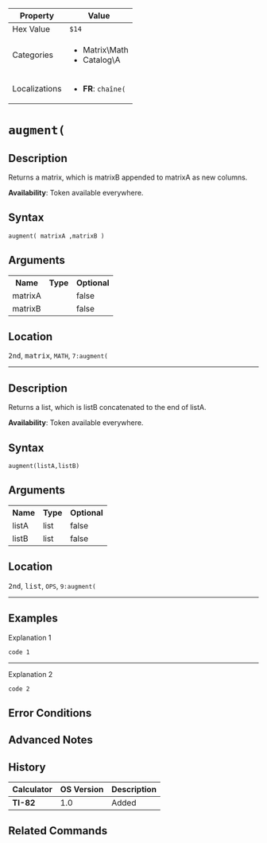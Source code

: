| Property      | Value |
|---------------|-------|
| Hex Value     | `$14`|
| Categories    | <ul><li>Matrix\Math</li><li>Catalog\A</li></ul> |
| Localizations | <ul><li><b>FR</b>: `chaîne(`</li></ul> |

# `augment(`

## Description
Returns a matrix, which is matrixB appended to matrixA as new columns.


<b>Availability</b>: Token available everywhere.

## Syntax
`augment( matrixA ,matrixB )`

## Arguments
<table>
<tr><th>Name</th><th>Type</th><th>Optional</th></tr>

<tr><td>matrixA</td><td></td><td>false</td></tr>

<tr><td>matrixB</td><td></td><td>false</td></tr>

</table>

## Location
<kbd>2nd</kbd>, <kbd>matrix</kbd>, `MATH`, `7:augment(`
<hr>

## Description
Returns a list, which is listB concatenated to the end of listA.


<b>Availability</b>: Token available everywhere.

## Syntax
`augment(listA,listB)`

## Arguments
<table>
<tr><th>Name</th><th>Type</th><th>Optional</th></tr>

<tr><td>listA</td><td>list</td><td>false</td></tr>

<tr><td>listB</td><td>list</td><td>false</td></tr>

</table>

## Location
<kbd>2nd</kbd>, <kbd>list</kbd>, `OPS`, `9:augment(`
<hr>

## Examples

Explanation 1
```ti-basic
code 1
```
---
Explanation 2
```ti-basic
code 2
```

## Error Conditions


## Advanced Notes


## History
| Calculator | OS Version | Description |
|------------|------------|-------------|
| <b>TI-82</b> | 1.0 | Added

## Related Commands

    